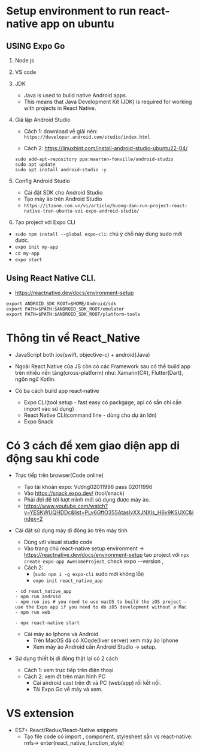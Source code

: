 # Setup environment to run react-native app on ubuntu

## USING Expo Go

1. Node js
2. VS code
3. JDK
    - Java is used to build native Android apps.
    - This means that Java Development Kit (JDK) is required for working with projects in React Native.
4. Giả lập Android Studio

    - Cách 1: download về giải nén: `https://developer.android.com/studio/index.html`

    - Cách 2: https://linuxhint.com/install-android-studio-ubuntu22-04/

    ```
    sudo add-apt-repository ppa:maarten-fonville/android-studio
    sudo apt update
    sudo apt install android-studio -y
    ```

5. Config Android Studio

    - Cài đặt SDK cho Android Studio
    - Tạo máy ảo trên Android Studio
    - `https://itzone.com.vn/vi/article/huong-dan-run-project-react-native-tren-ubuntu-voi-expo-android-studio/`

6. Tạo project với Expo CLI

-   `sudo npm install --global expo-cli`: chú ý chỗ này dùng sudo mới được.
-   `expo init my-app`
-   `cd my-app`
-   `expo start`

## Using React Native CLI.

-   https://reactnative.dev/docs/environment-setup

```
export ANDROID_SDK_ROOT=$HOME/Android/sdk
export PATH=$PATH:$ANDROID_SDK_ROOT/emulator
export PATH=$PATH:$ANDROID_SDK_ROOT/platform-tools
```

# Thông tin về React_Native

-   JavaScript both ios(swift, objective-c) + android(Java)
-   Ngoài React Native của JS còn có các Framework sau có thể build app trên nhiều nền tảng(cross-platform) như: Xamarin(C#), Flutter(Dart), ngôn ngữ Kotlin.

-   Có ba cách build app react-native
    -   Expo CLI(tool setup - fast easy có packgage, api có sẵn chỉ cần import vào sử dụng)
    -   React Native CLI(command line - dùng cho dự án lớn)
    -   Expo Snack

# Có 3 cách để xem giao diện app di động sau khi code

-   Trực tiếp trên browser(Code online)

    -   Tạo tài khoản expo: Vương02011996 pass 02011996
    -   Vào https://snack.expo.dev/ (tool/snack)
    -   Phải đợi để tới lượt mình mới sử dụng được máy ảo.
    -   https://www.youtube.com/watch?v=YESKWUQHDDc&list=PLv6GftO355AtasIvXXJNXIs_H6v9KSUXC&index=2

-   Cài đặt sử dụng máy di động ảo trên máy tính

    -   Dùng với visual studio code
    -   Vào trang chủ react-native setup environment -> https://reactnative.dev/docs/environment-setup tạo project với `npx create-expo-app AwesomeProject`, check expo --version ,
    -   Cách 2:
        -   (`sudo npm i -g expo-cli` sudo mới không lỗi)
        -   `expo init react_native_app`

    ```
    - cd react_native_app
    - npm run android
    - npm run ios # you need to use macOS to build the iOS project - use the Expo app if you need to do iOS development without a Mac
    - npm run web

    - npx react-native start
    ```

    -   Cài máy ảo Iphone và Android
        -   Trên MacOS đã có XCode(liver server) xem máy ảo Iphone
        -   Xem máy ảo Android cần Android Studio -> setup.

-   Sử dụng thiết bị di động thật lại có 2 cách
    -   Cách 1: xem trực tiếp trên điện thoại
    -   Cách 2: xem đt trên màn hình PC
        -   Cài airdroid cast trên đt và PC (web/app) rồi kết nối.
        -   Tải Expo Go về máy và xem.

# VS extension

-   ES7+ React/Redux/React-Native snippets
    -   Tạo file code có import , component, stylesheet sẵn vs react-native: rnfs-> enter(react_native_function_style)
